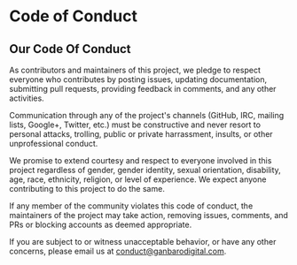 # Code of Conduct

## Our Code Of Conduct

As contributors and maintainers of this project, we pledge to respect everyone who contributes by posting issues, updating documentation, submitting pull requests, providing feedback in comments, and any other activities.

Communication through any of the project's channels (GitHub, IRC, mailing lists, Google+, Twitter, etc.) must be constructive and never resort to personal attacks, trolling, public or private harrassment, insults, or other unprofessional conduct.

We promise to extend courtesy and respect to everyone involved in this project regardless of gender, gender identity, sexual orientation, disability, age, race, ethnicity, religion, or level of experience. We expect anyone contributing to this project to do the same.

If any member of the community violates this code of conduct, the maintainers of the project may take action, removing issues, comments, and PRs or blocking accounts as deemed appropriate.

If you are subject to or witness unacceptable behavior, or have any other concerns, please email us at conduct@ganbarodigital.com.
